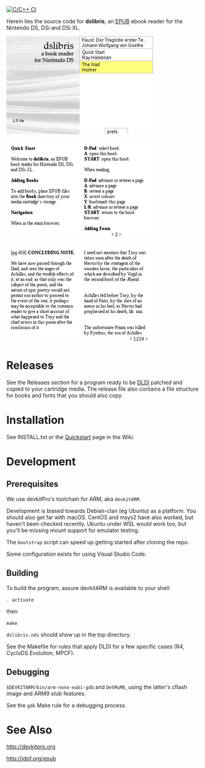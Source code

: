[![C/C++ CI](https://github.com/rhaleblian/dslibris/actions/workflows/c-cpp.yml/badge.svg)](https://github.com/rhaleblian/dslibris/actions/workflows/c-cpp.yml)

Herein lies the source code for **dslibris**, an
[EPUB](https://en.wikipedia.org/wiki/EPUB)
ebook reader for the Nintendo DS, DSi and DSi XL.

![Browser](etc/sample/browser.png)

![Quickstart](etc/sample/quickstart.png)

![A sample page](etc/sample/iliad.png)


# Releases

See the Releases section for a program ready to be
[DLDI](https://wiki.gbatemp.net/wiki/DLDI)
patched and copied to your cartridge media.
The release file also contains a file structure for
books and fonts that you should also copy.


# Installation

See INSTALL.txt or the
[Quickstart](https://github.com/rhaleblian/dslibris/wiki/User:-Quickstart)
page in the Wiki.


# Development

## Prerequisites

We use devkitPro's toolchain for ARM, aka `devkitARM`.

Development is biased towards Debian-clan (eg Ubuntu) as a platform.
You should also get far with macOS.
CentOS and msys2 have also worked, but haven't been checked recently.
Ubuntu under WSL would work too, but you'll be missing mount support
for emulator testing.

The `bootstrap` script can speed up getting started after cloning the repo.

Some configuration exists for using Visual Studio Code.

## Building

To build the program, assure devkitARM is available to your shell:

    . activate

then

    make

`dslibris.nds` should show up in the top directory.

See the Makefile for rules that apply DLDI for a few specific cases
(R4, CycloDS Evolution, MPCF).

## Debugging

`$DEVKITARM/bin/arm-none-eabi-gdb` and `DeSMuME`,
using the latter's cflash image and ARM9 stub
features.

See the `gdb` Make rule for a debugging process.


# See Also

http://devkitpro.org

http://idpf.org/epub

